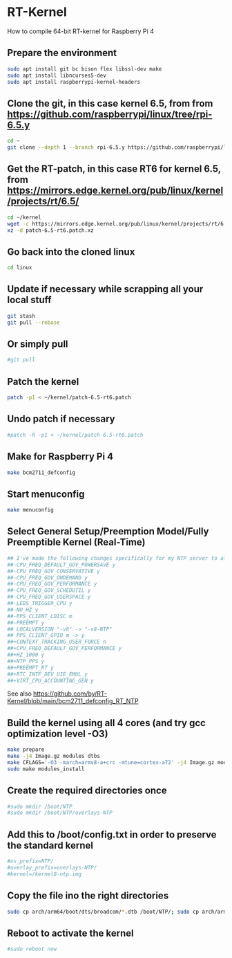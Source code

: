 # RT-Kernel
How to compile 64-bit RT-kernel for Raspberry Pi 4

## Prepare the environment
```bash
sudo apt install git bc bison flex libssl-dev make
sudo apt install libncurses5-dev
sudo apt install raspberrypi-kernel-headers
```
## Clone the git, in this case kernel 6.5, from from https://github.com/raspberrypi/linux/tree/rpi-6.5.y
```bash
cd ~
git clone --depth 1 --branch rpi-6.5.y https://github.com/raspberrypi/linux
```
## Get the RT-patch, in this case RT6 for kernel 6.5, from https://mirrors.edge.kernel.org/pub/linux/kernel/projects/rt/6.5/
```bash
cd ~/kernel
wget -c https://mirrors.edge.kernel.org/pub/linux/kernel/projects/rt/6.5/patch-6.5-rt6.patch.xz
xz -d patch-6.5-rt6.patch.xz
```
## Go back into the cloned linux
```bash
cd linux
```
## Update if necessary while scrapping all your local stuff
```bash
git stash
git pull --rebase
```
## Or simply pull
```bash
#git pull
```
## Patch the kernel
```bash
patch -p1 < ~/kernel/patch-6.5-rt6.patch
```
## Undo patch if necessary
```bash
#patch -R -p1 < ~/kernel/patch-6.5-rt6.patch
```
## Make for Raspberry Pi 4
```bash
make bcm2711_defconfig
```
## Start menuconfig
```bash
make menuconfig
```
## Select General Setup/Preemption Model/Fully Preemptible Kernel (Real-Time)
```bash
## I've made the following changes specifically for my NTP server to also enable kernel PPS:
##-CPU_FREQ_DEFAULT_GOV_POWERSAVE y
##-CPU_FREQ_GOV_CONSERVATIVE y
##-CPU_FREQ_GOV_ONDEMAND y
##-CPU_FREQ_GOV_PERFORMANCE y
##-CPU_FREQ_GOV_SCHEDUTIL y
##-CPU_FREQ_GOV_USERSPACE y
##-LEDS_TRIGGER_CPU y
##-NO_HZ y
##-PPS_CLIENT_LDISC m
##-PREEMPT y
## LOCALVERSION "-v8" -> "-v8-NTP"
## PPS_CLIENT_GPIO m -> y
##+CONTEXT_TRACKING_USER_FORCE n
##+CPU_FREQ_DEFAULT_GOV_PERFORMANCE y
##+HZ_1000 y
##+NTP_PPS y
##+PREEMPT_RT y
##+RTC_INTF_DEV_UIE_EMUL y
##+VIRT_CPU_ACCOUNTING_GEN y
```
See also https://github.com/by/RT-Kernel/blob/main/bcm2711_defconfig_RT_NTP

## Build the kernel using all 4 cores (and try gcc optimization level -O3)
```bash
make prepare
make -j4 Image.gz modules dtbs
make CFLAGS='-O3 -march=armv8-a+crc -mtune=cortex-a72' -j4 Image.gz modules dtbs
sudo make modules_install
```
## Create the required directories once
```bash
#sudo mkdir /boot/NTP
#sudo mkdir /boot/NTP/overlays-NTP
```
## Add this to /boot/config.txt in order to preserve the standard kernel
```bash
#os_prefix=NTP/
#overlay_prefix=overlays-NTP/
#kernel=/kernel8-ntp.img
```
## Copy the file ino the right directories
```bash
sudo cp arch/arm64/boot/dts/broadcom/*.dtb /boot/NTP/; sudo cp arch/arm64/boot/dts/overlays/*.dtb* /boot/NTP/overlays-NTP/; sudo cp arch/arm64/boot/dts/overlays/README /boot/NTP/overlays-NTP/; sudo cp arch/arm64/boot/Image.gz /boot/kernel8-NTP.img
```
## Reboot to activate the kernel
```bash
#sudo reboot now
```
